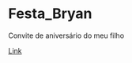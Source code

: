 # Festa_Bryan
Convite de aniversário do meu filho

<a href="https://convite-de-aniversario-do-bryan.netlify.app">Link</a>
